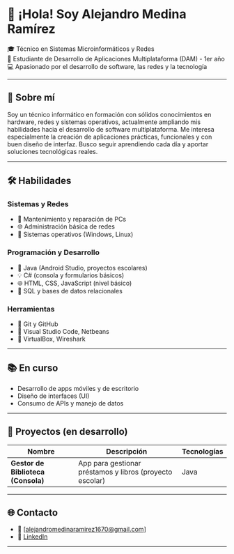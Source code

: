 # 👋 ¡Hola! Soy Alejandro Medina Ramírez

🎓 Técnico en Sistemas Microinformáticos y Redes  
📱 Estudiante de Desarrollo de Aplicaciones Multiplataforma (DAM) - 1er año  
💻 Apasionado por el desarrollo de software, las redes y la tecnología

---

## 🚀 Sobre mí

Soy un técnico informático en formación con sólidos conocimientos en hardware, redes y sistemas operativos, actualmente ampliando mis habilidades hacia el desarrollo de software multiplataforma. Me interesa especialmente la creación de aplicaciones prácticas, funcionales y con buen diseño de interfaz. Busco seguir aprendiendo cada día y aportar soluciones tecnológicas reales.

---

## 🛠️ Habilidades

### Sistemas y Redes
- 🧠 Mantenimiento y reparación de PCs
- 🌐 Administración básica de redes
- 💾 Sistemas operativos (Windows, Linux)

### Programación y Desarrollo
- 📱 Java (Android Studio, proyectos escolares)
- 💡 C# (consola y formularios básicos)
- 🌐 HTML, CSS, JavaScript (nivel básico)
- 📂 SQL y bases de datos relacionales

### Herramientas
- 🧰 Git y GitHub
- 📝 Visual Studio Code, Netbeans
- 🐧 VirtualBox, Wireshark

---

## 📚 En curso

- Desarrollo de apps móviles y de escritorio
- Diseño de interfaces (UI)
- Consumo de APIs y manejo de datos

---

## 🧩 Proyectos (en desarrollo)

| Nombre | Descripción | Tecnologías |
|--------|-------------|-------------|
| **Gestor de Biblioteca (Consola)** | App para gestionar préstamos y libros (proyecto escolar) | Java |

---

## 🌐 Contacto

- 📧 [alejandromedinaramirez1670@gmail.com]
- 💼 [LinkedIn](https://www.linkedin.com/in/alejandro-medina-65a456257/)


---
